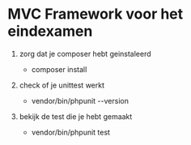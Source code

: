 # MVC Framework voor het eindexamen

<!-- UNIT TESTS -->

1. zorg dat je composer hebt geinstaleerd 
    - composer install

2. check of je unittest werkt
    - vendor/bin/phpunit --version

3. bekijk de test die je hebt gemaakt
    - vendor/bin/phpunit test